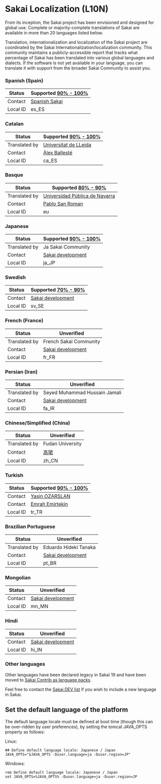 # Sakai Localization (L10N)

From its inception, the Sakai project has been envisioned and designed for global use. Complete or majority-complete translations of Sakai are available in more than 20 languages listed below. 

Translation, internationalization and localization of the Sakai project are coordinated by the Sakai Internationalization/localization community. This community maintains a publicly-accessible report that tracks what percentage of Sakai has been translated into various global languages and dialects. If the software is not yet available in your language, you can translate it with support from the broader Sakai Community to assist you. 

### Spanish (Spain)

| Status | Supported [90% - 100%](https://www.transifex.com/apereo/sakai-trunk/)|
| ------ | ------ |
| Contact | [Spanish Sakai](mailto:sakai-spanish@apereo.org) |
| Local ID | es_ES |

### Catalan

| Status | Supported [90% - 100%](https://www.transifex.com/apereo/sakai-trunk/)|
| ------ | ------ |
| Translated by | [Universitat de LLeida](http://udl.cat) |
| Contact | [Àlex Ballesté](mailto:alexandre.balleste@udl.cat) |
| Local ID | ca_ES |

### Basque

| Status | Supported [80% - 90%](https://www.transifex.com/apereo/sakai-trunk/)|
| ------ | ------ |
| Translated by | [Universidad Pública de Navarra](http://www.unavarra.es/) |
| Contact | [Pablo San Roman](mailto:pablo.sanroman@unavarra.es) |
| Local ID | eu |

### Japanese

| Status | Supported [90% - 100%](https://www.transifex.com/apereo/sakai-trunk/)|
| ------ | ------ |
| Translated by | Ja Sakai Community |
| Contact | [Sakai development](mailto:sakai-dev@apereo.org) |
| Local ID | ja_JP |

### Swedish

| Status | Supported [70% - 90%](https://www.transifex.com/apereo/sakai-trunk/)|
| ------ | ------ |
| Contact | [Sakai development](mailto:sakai-dev@apereo.org) |
| Local ID | sv_SE |

### French (France)

| Status | Unverified|
| ------ | ------ |
| Translated by | French Sakai Community |
| Contact | [Sakai development](mailto:sakai-dev@apereo.org) |
| Local ID | fr_FR |

### Persian (Iran)

| Status | Unverified|
| ------ | ------ |
| Translated by | Seyed Muhammad Hussain Jamali|
| Contact | [Sakai development](mailto:sakai-dev@apereo.org) |
| Local ID | fa_IR |

### Chinese/Simplified (China)

| Status | Unverified|
| ------ | ------ |
| Translated by | Fudan University |
| Contact | [高珺](mailto:gaojun@fudan.edu.cn) |
| Local ID | zh_CN |

### Turkish

| Status | Supported [90% - 100%](https://www.transifex.com/apereo/sakai-trunk/)|
| ------ | ------ |
|Contact|[Yasin OZARSLAN](mailto:ozarslan@gmail.com)|
|Contact|[Emrah Emirtekin](mailto:eemirtekin@gmail.com)|
| Local ID | tr_TR |

### Brazilian Portuguese

| Status | Unverified|
| ------ | ------ |
| Translated by | Eduardo Hideki Tanaka |
| Contact | [Sakai development](mailto:sakai-dev@apereo.org) |
| Local ID | pt_BR |

### Mongolian
| Status | Unverified|
| ------ | ------ |
| Contact | [Sakai development](mailto:sakai-dev@apereo.org) |
| Local ID | mn_MN |

### Hindi
| Status | Unverified|
| ------ | ------ |
| Contact | [Sakai development](mailto:sakai-dev@apereo.org) |
| Local ID | hi_IN |

### Other languages

Other languages have been declared legacy in Sakai 19 and have been moved to [Sakai Contrib as language packs](https://github.com/sakaicontrib/legacy-language-packs).

Feel free to contact the [Sakai DEV list](mailto:sakai-dev@apereo) if you wish to include a new language in Sakai.

## Set the default language of the platform

The default language locale must be defined at boot time (though this can be over-ridden by user preferences), by setting the tomcat JAVA_OPTS property as follows:

Linux:
```
## Define default language locale: Japanese / Japan
JAVA_OPTS="$JAVA_OPTS -Duser.language=ja -Duser.region=JP"
```
Windows:
```
rem Define default language locale: Japanese / Japan
set JAVA_OPTS=%JAVA_OPTS% -Duser.language=ja -Duser.region=JP
```

